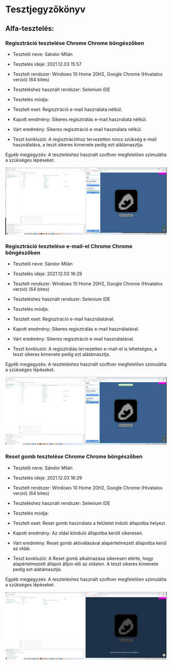 # Tesztjegyzőkönyv

## Alfa-tesztelés:

### Regisztráció tesztelése Chrome Chrome böngészőben 

- Tesztelő neve: Sándor Milán

- Tesztelés ideje: 2021.12.03 15:57

- Tesztelt rendszer: Windows 10 Home 20H2, Google Chrome (Hivatalos verzió) (64 bites)

- Teszteléshez használt rendszer: Selenium IDE

- Tesztelés módja:

- Tesztelt eset: Regisztráció e-mail használata nélkül.

- Kapott eredmény: Sikeres regisztrálás e-mail használata nélkül.

- Várt eredmény: Sikeres regisztráció e-mail használata nélkül.

- Teszt konkluzió: A regisztrációhoz tervezetten nincs szükség e-mail használatára, a teszt sikeres kimenete pedig ezt alátámasztja.

Egyéb megjegyzés: A teszteléshez használt szoftver megfelelően szimulálta a szükséges lépéseket.

![Kép a regisztráció teszteléséről](/images/reg-teszt-wo-email.png)

### Regisztráció tesztelése e-mail-el Chrome Chrome böngészőben 

- Tesztelő neve: Sándor Milán

- Tesztelés ideje: 2021.12.03 16:29

- Tesztelt rendszer: Windows 10 Home 20H2, Google Chrome (Hivatalos verzió) (64 bites)

- Teszteléshez használt rendszer: Selenium IDE

- Tesztelés módja:

- Tesztelt eset: Regisztráció e-mail használatával.

- Kapott eredmény: Sikeres regisztrálás e-mail használatával.

- Várt eredmény: Sikeres regisztráció e-mail használatával.

- Teszt konkluzió: A regisztrálás tervezetten e-mail-el is lehetséges, a teszt sikeres kimenete pedig ezt alátámasztja.

Egyéb megjegyzés: A teszteléshez használt szoftver megfelelően szimulálta a szükséges lépéseket.

![Kép a regisztráció teszteléséről](/images/reg-teszt-w-email.png)

### Reset gomb tesztelése Chrome Chrome böngészőben 

- Tesztelő neve: Sándor Milán

- Tesztelés ideje: 2021.12.03 16:29

- Tesztelt rendszer: Windows 10 Home 20H2, Google Chrome (Hivatalos verzió) (64 bites)

- Teszteléshez használt rendszer: Selenium IDE

- Tesztelés módja:

- Tesztelt eset: Reset gomb használata a felületet induló állapotba helyezi.

- Kapott eredmény: Az oldal kiinduló állapotba került sikeresen.

- Várt eredmény: Reset gomb aktiválásával alapértelmezett állapotba kerül az oldal.

- Teszt konkluzió: A Reset gomb alkalmazása sikeresen elérte, hogy alapértelmezett állapot álljon elő az oldalon. A teszt sikeres kimenete pedig ezt alátámasztja.

Egyéb megjegyzés: A teszteléshez használt szoftver megfelelően szimulálta a szükséges lépéseket.

![Kép a regisztráció teszteléséről](/images/reset-button-teszt.png)
